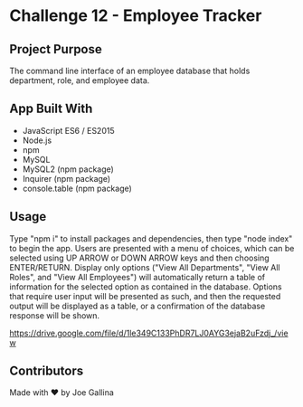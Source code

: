 # Challenge 12 - Employee Tracker

## Project Purpose

The command line interface of an employee database that holds department, role, and employee data.

## App Built With

- JavaScript ES6 / ES2015
- Node.js
- npm
- MySQL
- MySQL2 (npm package)
- Inquirer (npm package)
- console.table (npm package)

## Usage

Type "npm i" to install packages and dependencies, then type "node index" to begin the app. Users are presented with a menu of choices, which can be selected using UP ARROW or DOWN ARROW keys and then choosing ENTER/RETURN. Display only options ("View All Departments", "View All Roles", and "View All Employees") will automatically return a table of information for the selected option as contained in the database. Options that require user input will be presented as such, and then the requested output will be displayed as a table, or a confirmation of the database response will be shown.

https://drive.google.com/file/d/1le349C133PhDR7LJ0AYG3ejaB2uFzdj_/view

## Contributors

Made with ❤️ by Joe Gallina
